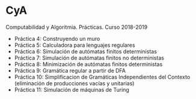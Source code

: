 # CyA
Computabilidad y Algoritmia. Prácticas. Curso 2018-2019

- Práctica 4: Construyendo un muro
- Práctica 5: Calculadora para lenguajes regulares
- Práctica 6: Simulación de autómatas finitos deterministas
- Práctica 7: Simulación de autómatas finitos no deterministas
- Práctica 8: Minimización de autómatas finitos deterministas
- Práctica 9: Gramática regular a partir de DFA
- Práctica 10: Simplificacion de Gramáticas Independientes del Contexto (eliminación de producciones vacías y unitarias) 
- Práctica 11: Simulación de máquinas de Turing
